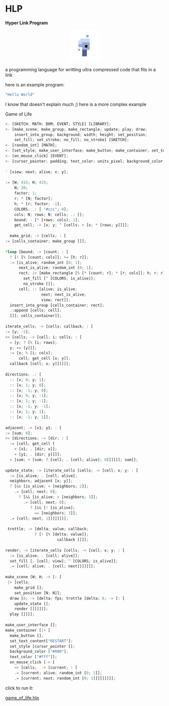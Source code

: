 # HLP 
__Hyper Link Program__

<p align="center">
<img width="100" src="./editor/assets/images/icon-512.png"/>
</p>
a programming language for writting ultra compressed code that fits in a link

here is an example program:
```rs
"Hello World"
```

I know that doesn't explain much ;) 
here is a more complex example

Game of Life
```rs
<- [SKETCH; MATH; DOM; EVENT; STYLE] [LIBRARY]; 
<- [make_scene; make_group; make_rectangle; update; play; draw; 
    insert_into_group; background; width; height; set_position;
    set_fill; set_stroke; no_fill; no_stroke] [SKETCH]; 
<- [random_int] [MATH];
<- [set_style; make_user_interface; make_button; make_container; set_text_content] [DOM];
<- [on_mouse_click] [EVENT];
<- [cursor_pointer; padding; text_color; units_pixel; background_color; border] [STYLE];

' [view; next; alive; x; y];

:= [W; 415; H; 415;
    N; 20; 
    factor; 1; 
    r; * [N; factor];
    h; * [r; factor; -1];
    COLORS; .: [ "#ccc"; 0]; 
    cols; N; rows; N; cells; .: []; 
    bound; - [* [rows; cols]; 1];
    get_cell; -> [x; y; ^ [cells; + [x; * [rows; y]]]]; 

  make_grid; -> [cells; : [
:= [cells_container; make_group []]; 

*loop [bound; -> [count; : [
  ? [! [% [count; cols]]; += [h; r]]; 
  := [is_alive; random_int [0; 1];
      next_is_alive; random_int [0; 1]; 
      rect; |> [make_rectangle [% [* [count; r]; * [r; cols]]; h; r; r]; 
        set_fill [^ [COLORS; is_alive]];
        no_stroke []];
      cell; :: [alive; is_alive;
                next; next_is_alive;
                view; rect]]; 
  insert_into_group [cells_container; rect]; 
  .:append [cells; cell]; 
  ]]]; cells_container]];

iterate_cells; -> [cells; callback; : [
:= [y; -1]; 
>> [cells; -> [cell; i; cells; : [
  = [y; ? [% [i; rows]; 
  y; += [y]]]; 
  := [x; % [i; cols]; 
      cell; get_cell [x; y]]; 
  callback [cell; x; y]]]]]]; 

directions; .: [
  :: [x; 0; y; 1]; 
  :: [x; 1; y; 0]; 
  :: [x; -1; y; 0]; 
  :: [x; 0; y; -1]; 
  :: [x; 1; y; -1]; 
  :: [x; -1; y; -1]; 
  :: [x; 1; y; 1]; 
  :: [x; -1; y; 1]]; 

adjacent; -> [x1; y1; : [
:= [sum; 0]; 
>> [directions; -> [dir; : [
  := [cell; get_cell [
    + [x1; . [dir; x]]; 
    + [y1; . [dir; y]]]]; 
  = [sum; + [sum; ? [cell; . [cell; alive]; 0]]]]]]; sum]];

update_state; -> [iterate_cells [cells; -> [cell; x; y; : [
  := [is_alive; . [cell; alive]; 
  neighbors; adjacent [x; y]]; 
  ? [&& [is_alive; < [neighbors; 2]]; 
    .= [cell; next; 0]; 
      ? [&& [is_alive; > [neighbors; 3]]; 
        .= [cell; next; 0]; 
           ? [&& [! [is_alive]; 
             == [neighbors; 3]]; 
  .= [cell; next; 1]]]]]]]]; 

 trottle; -> [delta; value; callback; 
             ? [! [% [delta; value]]; 
                       callback []]];

render; -> [iterate_cells [cells; -> [cell; x; y; : [
  := [is_alive; . [cell; alive]]; 
  set_fill [. [cell; view]; ^ [COLORS; is_alive]]; 
  .= [cell; alive; . [cell; next]]]]]]]; 

make_scene [W; H; -> [: [
 |> [cells; 
    make_grid []; 
    set_position [N; N]];
  draw [0; -> [delta; fps; trottle [delta; 8; -> [: [
    update_state []; 
    render []]]]]]; 
  play []]]];

make_user_interface [];
make_container [|> [
  make_button [];
  set_text_content["RESTART"];
  set_style [cursor_pointer []; 
  background_color ["#000"]; 
  text_color ["#fff"]];
  on_mouse_click [-> [
    >> [cells;  -> [current; : [
    .= [current; alive; random_int [0; 1]];
    .= [current; next; random_int [0; 1]]]]]]]]];
```
click to run it:

[game_of_life.hlp](https://at-290690.github.io/hlp?l=w4HHlTvEgTvFsDvHjjvGs8OXw5rDmcOByIo7yJ07yKQ7yLU7yK07yLg7yIs7yIU7yJE7yJI7yYA7yLs7yLw7yLY7yLfDl8eVxDTEl8OXxIHECsaoO8W6O8aQO8asO8anw5fFsMQWx5DDl8eOxQqAO8a6O8eFO8a9O8a%2FO8a4w5fGs8OZw5RhMDtiMDtjMDt4O3nDmcK4Vzs0MTU7SMUGTjsyMDtkMDsxO3I7w4hOO2Qww5loO8OIcsQVLTHDmWUwO8K8IiNjY2MiOzDDmWYwO047Z8QFaMQZw5lpMDvDh8OIZzA7ZjDDmTHDmWowO8K5eDt5O8OVaDA7w4Z4O8UeeSc0O2vEG8QVkcK4cjA7yJ1bw5jCpWnEFnPEFsONw47DinPFS5jCr2g7csOYwrh0MDvEl1swOzHDmXXKC3YwO8OCyKRbw4rDiHMwO3LDmeQAtcQ5aDtyxA%2FIu1vDlWUwO3Qww5jIt1vDmHcwO8K9Y8QR5AEPdTA7YTA7dsQdi1tyxQqZwo5oMDt3MCc0O3Iww5hs5wCueOYAsXnlAQ%2FCuuQA%2BLl3MDtp5AECw5HDknk7w43Dimk7ZzDDmXk7wq95JzM7wrh4O8QU5AEUdzA7ajBb5AF8mHgwW3flAYcnNjtt5AFAwr14OzA7eeQA0cQLMTt55AFlxAstywzEIsV9xyPIDMUkzBnMGDHDmG7kAKt5MDt65gDCQTDFUbrEerlCxhTmAJ3DhnkwO8OTQjA7eMOYw4bEMMQN5AG0w5JB5AHGxAWNd8QYd%2BQCS8OZMCc2O0Eww5hvxE1sMFvoARflAfqR5QG2ySxDMDtu5wECw43CtsQbkEMwOzLDmMK%2Fd%2BUBjjDDmcgaj0MwOzPRGsOOdOQAvLLOHTEnODtwxHlEMDtF5gGq5QJDxQ%2FlAW8nMztx%2FwCiY%2BQCBLtbxQxhxG%2FoAjbFZmPHJmIwJzc7yIpbVztIO8K5w5HDgmgwO2swW8OZyYBbTjtOw5jIuFvnAItGMDtwMFtEMDs4xStvxCZxMFsnNjvIrVsnNDvFulvDmcasW8OCxpDECqdbIlJFU1RBUlQiw5nGqFvHgMQWv1siIzAwMCLDmceFWyIjZmZmIsOYx5BbwrnnAoVH5QHDv0flAKXnAxiYxRBiyBAnOTs%3D)
